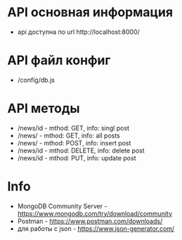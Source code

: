 # API основная информация
- api доступна по url http://localhost:8000/

# API файл конфиг
- /config/db.js

# API методы
- /news/id - mthod: GET, info: singl post
- /news/ - mthod: GET,  info: all posts
- /news/ - mthod: POST,  info: insert post
- /news/id - mthod: DELETE,  info: delete post
- /news/id - mthod: PUT,  info: update post

# Info
- MongoDB Community Server - https://www.mongodb.com/try/download/community
- Postman - https://www.postman.com/downloads/
- для работы с json - https://www.json-generator.com/
